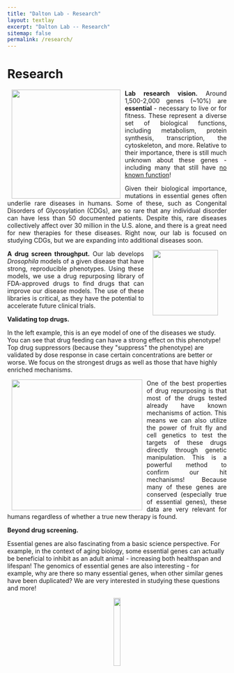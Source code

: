 ```yaml
---
title: "Dalton Lab - Research"
layout: textlay
excerpt: "Dalton Lab -- Research"
sitemap: false
permalink: /research/
---
```



# Research


<p align="justify">
<strong>Lab research vision.</strong>

<img src="{{ site.url }}{{ site.baseurl }}/images/respic/Research_Flowchart.png" alt="" style="width: 250px; float: left; margin: 0px 10px">
Around 1,500-2,000 genes (~10%) are <strong>essential</strong> - necessary to live or for fitness. These represent a diverse set of biological functions, including metabolism, protein synthesis, transcription, the cytoskeleton, and more. Relative to their importance, there is still much unknown about these genes - including many that still have <a href="https://www.nature.com/articles/nrg.2017.75">no known function</a>!
</p>
<p align="justify">
Given their biological importance, mutations in essential genes often underlie rare diseases in humans. Some of these, such as Congenital Disorders of Glycosylation (CDGs), are so rare that any individual disorder can have less than 50 documented patients. Despite this, rare diseases collectively affect over 30 million in the U.S. alone, and there is a great need for new therapies for these diseases. Right now, our lab is focused on studying CDGs, but we are expanding into additional diseases soon.
</p>



<p align="justify">
<strong>A drug screen throughput.</strong>

<img src="{{ site.url }}{{ site.baseurl }}/images/respic/Drug_screen_model.png" alt="" style="width: 150px; float: right; margin: 0px 20px">
Our lab develops <i>Drosophila</i> models of a given disease that have strong, reproducible phenotypes. Using these models, we use a drug repurposing library of FDA-approved drugs to find drugs that can improve our disease models. The use of these libraries is critical, as they have the potential to accelerate future clinical trials. 
</p>

<p align="justify">
<strong>Validating top drugs.</strong>


In the left example, this is an eye model of one of the diseases we study. You can see that drug feeding can have a strong effect on this phenotype! Top drug suppressors (because they "suppress" the phenotype) are validated by dose response in case certain concentrations are better or worse. We focus on the strongest drugs as well as those that have highly enriched mechanisms. 
</p>
<p align="justify">
<img src="{{ site.url }}{{ site.baseurl }}/images/respic/Top_suppressor.png" alt="" style="width: 300px; float: left; margin: 0px 10px">
One of the best properties of drug repurposing is that most of the drugs tested already have known mechanisms of action. This means we can also  utilize the power of fruit fly and cell genetics to test the targets of these drugs directly through genetic manipulation. This is a powerful method to confirm our hit mechanisms! Because many of these genes are conserved (especially true of essential genes), these data are very relevant for humans regardless of whether a true new therapy is found.
</p>

<p align="justify">
<strong>Beyond drug screening.</strong>


Essential genes are also fascinating from a basic science perspective. For example, in the context of aging biology, some essential genes can actually be beneficial to inhibit as an adult animal - increasing both healthspan and lifespan! The genomics of essential genes are also interesting - for example, why are there so many essential genes, when other similar genes have been duplicated? We are very interested in studying these questions and more!
</p>



<center><figure>
<img src="{{ site.url }}{{ site.baseurl }}/images/logopic/Logo3.jpg" width="20%">
